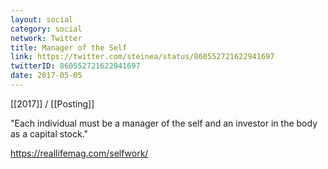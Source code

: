 ```yaml
---
layout: social
category: social
network: Twitter
title: Manager of the Self
link: https://twitter.com/steinea/status/860552721622941697
twitterID: 860552721622941697
date: 2017-05-05
---
```


[[2017]] / [[Posting]]

"Each individual must be a manager of the self and an investor in the body as a capital stock."

<https://reallifemag.com/selfwork/>

